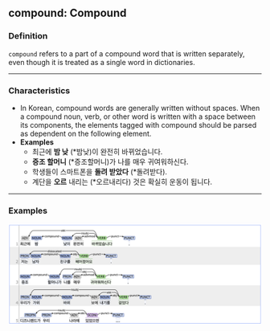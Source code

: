 ## compound: Compound

### Definition
`compound` refers to a part of a compound word that is written separately, even though it is treated as a single word in dictionaries.

---

### Characteristics
- In Korean, compound words are generally written without spaces. When a compound noun, verb, or other word is written with a space between its components, the elements tagged with compound should be parsed as dependent on the following element.
- **Examples**  
  - 최근에 **밤 낮** (*밤낮)이 완전히 바뀌었습니다.  
  - **증조 할머니** (*증조할머니)가 나를 매우 귀여워하신다.  
  - 학생들이 스마트폰을 **돌려 받았다** (*돌려받다).
  - 계단을 **오르** 내리는 (*오르내리다) 것은 확실히 운동이 됩니다.

---

### Examples
![compound example](compound.png)
